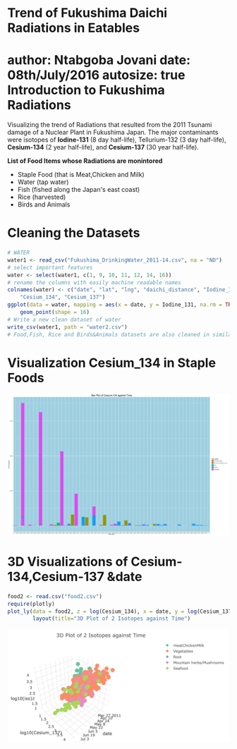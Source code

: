 Trend of Fukushima Daichi Radiations in Eatables 
========================================================
author: Ntabgoba Jovani
date: 08th/July/2016
autosize: true
Introduction to Fukushima Radiations
========================================================
Visualizing the trend of Radiations that resulted from the 2011 Tsunami damage of a Nuclear Plant in Fukushima Japan.
The major contaminants were isotopes of  __Iodine-131__ (8 day half-life), Tellurium-132 (3 day half-life), __Cesium-134__ (2 year half-life), and __Cesium-137__ (30 year half-life). 

__List of Food Items whose Radiations are monintored__
- Staple Food (that is Meat,Chicken and Milk)
- Water (tap water)
- Fish (fished along the Japan's east coast)
- Rice (harvested)
- Birds and Animals

Cleaning the Datasets
========================================================

```r
# WATER
water1 <- read_csv("Fukushima_DrinkingWater_2011-14.csv", na = "ND")
# select important features
water <- select(water1, c(1, 9, 10, 11, 12, 14, 16))
# rename the columns with easily machine readable names
colnames(water) <- c("date", "lat", "lng", "daichi_distance", "Iodine_131", 
    "Cesium_134", "Cesium_137")
ggplot(data = water, mapping = aes(x = date, y = Iodine_131, na.rm = TRUE)) + 
    geom_point(shape = 16)
# Write a new clean dataset of water
write_csv(water1, path = "water2.csv")
# Food,Fish, Rice and Birds&Animals datasets are also cleaned in similar way
```

Visualization Cesium_134 in Staple Foods
========================================================
![plot of chunk unnamed-chunk-2](daireport-figure/unnamed-chunk-2-1.png)

3D Visualizations of Cesium-134,Cesium-137 &date 
========================================================

```r
food2 <- read.csv("food2.csv")
require(plotly)
plot_ly(data = food2, z = log(Cesium_134), x = date, y = log(Cesium_137), type ="scatter3d",color=food_categ, mode = "markers")%>%
        layout(title="3D Plot of 2 Isotopes against Time")
```
 ![3D Plot](jio.png)





